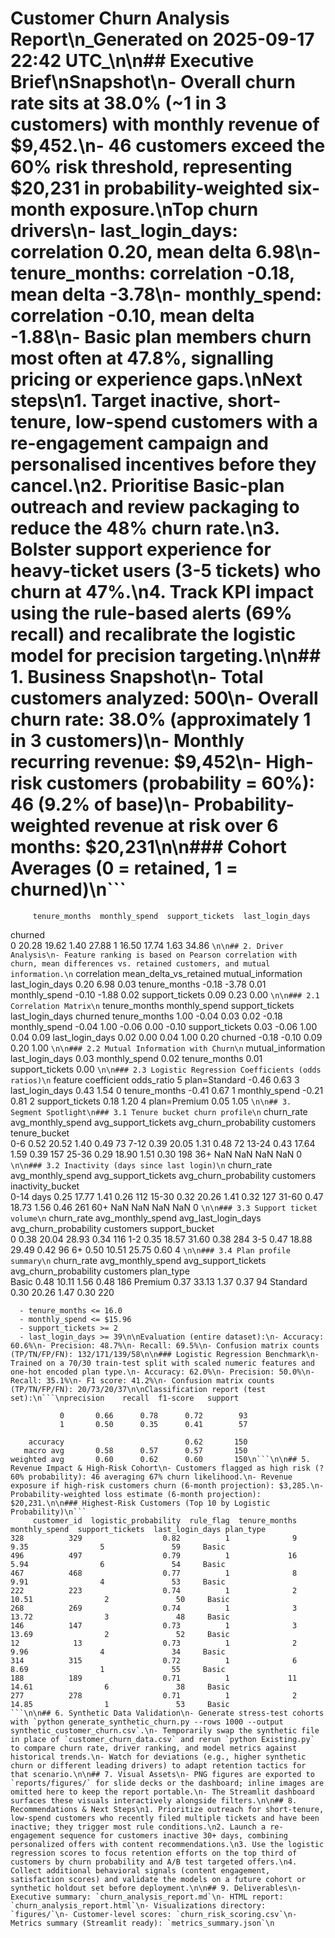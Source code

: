 # Customer Churn Analysis Report\n_Generated on 2025-09-17 22:42 UTC_\n\n## Executive Brief\n**Snapshot**\n- Overall churn rate sits at 38.0% (~1 in 3 customers) with monthly revenue of $9,452.\n- 46 customers exceed the 60% risk threshold, representing $20,231 in probability-weighted six-month exposure.\n**Top churn drivers**\n- last_login_days: correlation 0.20, mean delta 6.98\n- tenure_months: correlation -0.18, mean delta -3.78\n- monthly_spend: correlation -0.10, mean delta -1.88\n- Basic plan members churn most often at 47.8%, signalling pricing or experience gaps.\n**Next steps**\n1. Target inactive, short-tenure, low-spend customers with a re-engagement campaign and personalised incentives before they cancel.\n2. Prioritise Basic-plan outreach and review packaging to reduce the 48% churn rate.\n3. Bolster support experience for heavy-ticket users (3-5 tickets) who churn at 47%.\n4. Track KPI impact using the rule-based alerts (69% recall) and recalibrate the logistic model for precision targeting.\n\n## 1. Business Snapshot\n- Total customers analyzed: 500\n- Overall churn rate: 38.0% (approximately 1 in 3 customers)\n- Monthly recurring revenue: $9,452\n- High-risk customers (probability = 60%): 46 (9.2% of base)\n- Probability-weighted revenue at risk over 6 months: $20,231\n\n### Cohort Averages (0 = retained, 1 = churned)\n```
         tenure_months  monthly_spend  support_tickets  last_login_days
churned                                                                
0                20.28          19.62             1.40            27.88
1                16.50          17.74             1.63            34.86
```\n\n## 2. Driver Analysis\n- Feature ranking is based on Pearson correlation with churn, mean differences vs. retained customers, and mutual information.\n```
                 correlation  mean_delta_vs_retained  mutual_information
last_login_days         0.20                    6.98                0.03
tenure_months          -0.18                   -3.78                0.01
monthly_spend          -0.10                   -1.88                0.02
support_tickets         0.09                    0.23                0.00
```\n\n### 2.1 Correlation Matrix\n```
                 tenure_months  monthly_spend  support_tickets  last_login_days  churned
tenure_months             1.00          -0.04             0.03             0.02    -0.18
monthly_spend            -0.04           1.00            -0.06             0.00    -0.10
support_tickets           0.03          -0.06             1.00             0.04     0.09
last_login_days           0.02           0.00             0.04             1.00     0.20
churned                  -0.18          -0.10             0.09             0.20     1.00
```\n\n### 2.2 Mutual Information with Churn\n```
                 mutual_information
last_login_days                0.03
monthly_spend                  0.02
tenure_months                  0.01
support_tickets                0.00
```\n\n### 2.3 Logistic Regression Coefficients (odds ratios)\n```
           feature  coefficient  odds_ratio
5    plan=Standard        -0.46        0.63
3  last_login_days         0.43        1.54
0    tenure_months        -0.41        0.67
1    monthly_spend        -0.21        0.81
2  support_tickets         0.18        1.20
4     plan=Premium         0.05        1.05
```\n\n## 3. Segment Spotlight\n### 3.1 Tenure bucket churn profile\n```
               churn_rate  avg_monthly_spend  avg_support_tickets  avg_churn_probability  customers
tenure_bucket                                                                                      
0-6                  0.52              20.52                 1.40                   0.49         73
7-12                 0.39              20.05                 1.31                   0.48         72
13-24                0.43              17.64                 1.59                   0.39        157
25-36                0.29              18.90                 1.51                   0.30        198
36+                   NaN                NaN                  NaN                    NaN          0
```\n\n### 3.2 Inactivity (days since last login)\n```
                   churn_rate  avg_monthly_spend  avg_support_tickets  avg_churn_probability  customers
inactivity_bucket                                                                                      
0-14 days                0.25              17.77                 1.41                   0.26        112
15-30                    0.32              20.26                 1.41                   0.32        127
31-60                    0.47              18.73                 1.56                   0.46        261
60+                       NaN                NaN                  NaN                    NaN          0
```\n\n### 3.3 Support ticket volume\n```
                churn_rate  avg_monthly_spend  avg_last_login_days  avg_churn_probability  customers
support_bucket                                                                                      
0                     0.38              20.04                28.93                   0.34        116
1-2                   0.35              18.57                31.60                   0.38        284
3-5                   0.47              18.88                29.49                   0.42         96
6+                    0.50              10.51                25.75                   0.60          4
```\n\n### 3.4 Plan profile summary\n```
           churn_rate  avg_monthly_spend  avg_support_tickets  avg_churn_probability  customers
plan_type                                                                                      
Basic            0.48              10.11                 1.56                   0.48        186
Premium          0.37              33.13                 1.37                   0.37         94
Standard         0.30              20.26                 1.47                   0.30        220
```\n\n## 4. Prediction Approaches\n### Rule-Based Heuristic\nFlag a customer if at least two of the following conditions are true:
  - tenure_months <= 16.0
  - monthly_spend <= $15.96
  - support_tickets >= 2
  - last_login_days >= 39\n\nEvaluation (entire dataset):\n- Accuracy: 60.6%\n- Precision: 48.7%\n- Recall: 69.5%\n- Confusion matrix counts (TP/TN/FP/FN): 132/171/139/58\n\n### Logistic Regression Benchmark\n- Trained on a 70/30 train-test split with scaled numeric features and one-hot encoded plan type.\n- Accuracy: 62.0%\n- Precision: 50.0%\n- Recall: 35.1%\n- F1 score: 41.2%\n- Confusion matrix counts (TP/TN/FP/FN): 20/73/20/37\n\nClassification report (test set):\n```\nprecision    recall  f1-score   support

           0       0.66      0.78      0.72        93
           1       0.50      0.35      0.41        57

    accuracy                           0.62       150
   macro avg       0.58      0.57      0.57       150
weighted avg       0.60      0.62      0.60       150\n```\n\n## 5. Revenue Impact & High-Risk Cohort\n- Customers flagged as high risk (? 60% probability): 46 averaging 67% churn likelihood.\n- Revenue exposure if high-risk customers churn (6-month projection): $3,285.\n- Probability-weighted loss estimate (6-month projection): $20,231.\n\n### Highest-Risk Customers (Top 10 by Logistic Probability)\n```
     customer_id  logistic_probability  rule_flag  tenure_months  monthly_spend  support_tickets  last_login_days plan_type
328          329                  0.82          1              9           9.35                5               59     Basic
496          497                  0.79          1             16           5.94                6               54     Basic
467          468                  0.77          1              8           9.91                4               53     Basic
222          223                  0.74          1              2          10.51                2               50     Basic
268          269                  0.74          1              3          13.72                3               48     Basic
146          147                  0.73          1              3          13.69                2               52     Basic
12            13                  0.73          1              2           9.96                4               34     Basic
314          315                  0.72          1              6           8.69                1               55     Basic
188          189                  0.71          1             11          14.61                6               38     Basic
277          278                  0.71          1              2          14.85                1               53     Basic
```\n\n## 6. Synthetic Data Validation\n- Generate stress-test cohorts with `python generate_synthetic_churn.py --rows 1000 --output synthetic_customer_churn.csv`.\n- Temporarily swap the synthetic file in place of `customer_churn_data.csv` and rerun `python Existing.py` to compare churn rate, driver ranking, and model metrics against historical trends.\n- Watch for deviations (e.g., higher synthetic churn or different leading drivers) to adapt retention tactics for that scenario.\n\n## 7. Visual Assets\n- PNG figures are exported to `reports/figures/` for slide decks or the dashboard; inline images are omitted here to keep the report portable.\n- The Streamlit dashboard surfaces these visuals interactively alongside filters.\n\n## 8. Recommendations & Next Steps\n1. Prioritize outreach for short-tenure, low-spend customers who recently filed multiple tickets and have been inactive; they trigger most rule conditions.\n2. Launch a re-engagement sequence for customers inactive 30+ days, combining personalized offers with content recommendations.\n3. Use the logistic regression scores to focus retention efforts on the top third of customers by churn probability and A/B test targeted offers.\n4. Collect additional behavioral signals (content engagement, satisfaction scores) and validate the models on a future cohort or synthetic holdout set before deployment.\n\n## 9. Deliverables\n- Executive summary: `churn_analysis_report.md`\n- HTML report: `churn_analysis_report.html`\n- Visualizations directory: `figures/`\n- Customer-level scores: `churn_risk_scoring.csv`\n- Metrics summary (Streamlit ready): `metrics_summary.json`\n
